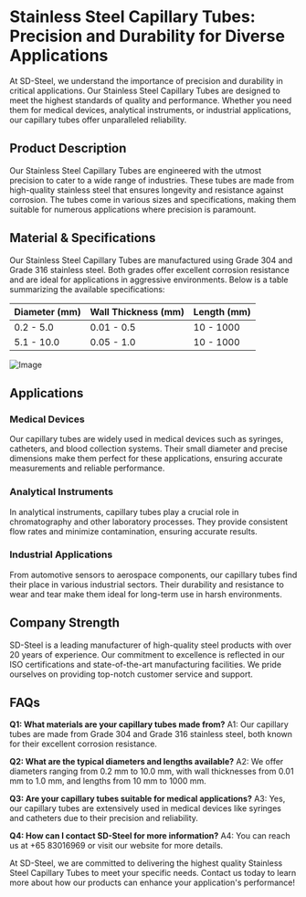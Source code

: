 # Stainless Steel Capillary Tubes: Precision and Durability for Diverse Applications

At SD-Steel, we understand the importance of precision and durability in critical applications. Our Stainless Steel Capillary Tubes are designed to meet the highest standards of quality and performance. Whether you need them for medical devices, analytical instruments, or industrial applications, our capillary tubes offer unparalleled reliability.

## Product Description

Our Stainless Steel Capillary Tubes are engineered with the utmost precision to cater to a wide range of industries. These tubes are made from high-quality stainless steel that ensures longevity and resistance against corrosion. The tubes come in various sizes and specifications, making them suitable for numerous applications where precision is paramount.

## Material & Specifications

Our Stainless Steel Capillary Tubes are manufactured using Grade 304 and Grade 316 stainless steel. Both grades offer excellent corrosion resistance and are ideal for applications in aggressive environments. Below is a table summarizing the available specifications:

| Diameter (mm) | Wall Thickness (mm) | Length (mm) |
|---------------|---------------------|-------------|
| 0.2 - 5.0     | 0.01 - 0.5          | 10 - 1000   |
| 5.1 - 10.0    | 0.05 - 1.0          | 10 - 1000   |

![Image](https://github.com/user-attachments/assets/2567258e-e124-4816-932d-1809bd27ef0b)

## Applications

### Medical Devices
Our capillary tubes are widely used in medical devices such as syringes, catheters, and blood collection systems. Their small diameter and precise dimensions make them perfect for these applications, ensuring accurate measurements and reliable performance.

### Analytical Instruments
In analytical instruments, capillary tubes play a crucial role in chromatography and other laboratory processes. They provide consistent flow rates and minimize contamination, ensuring accurate results.

### Industrial Applications
From automotive sensors to aerospace components, our capillary tubes find their place in various industrial sectors. Their durability and resistance to wear and tear make them ideal for long-term use in harsh environments.

## Company Strength

SD-Steel is a leading manufacturer of high-quality steel products with over 20 years of experience. Our commitment to excellence is reflected in our ISO certifications and state-of-the-art manufacturing facilities. We pride ourselves on providing top-notch customer service and support.

## FAQs

**Q1: What materials are your capillary tubes made from?**
A1: Our capillary tubes are made from Grade 304 and Grade 316 stainless steel, both known for their excellent corrosion resistance.

**Q2: What are the typical diameters and lengths available?**
A2: We offer diameters ranging from 0.2 mm to 10.0 mm, with wall thicknesses from 0.01 mm to 1.0 mm, and lengths from 10 mm to 1000 mm.

**Q3: Are your capillary tubes suitable for medical applications?**
A3: Yes, our capillary tubes are extensively used in medical devices like syringes and catheters due to their precision and reliability.

**Q4: How can I contact SD-Steel for more information?**
A4: You can reach us at +65 83016969 or visit our website for more details.

At SD-Steel, we are committed to delivering the highest quality Stainless Steel Capillary Tubes to meet your specific needs. Contact us today to learn more about how our products can enhance your application's performance!